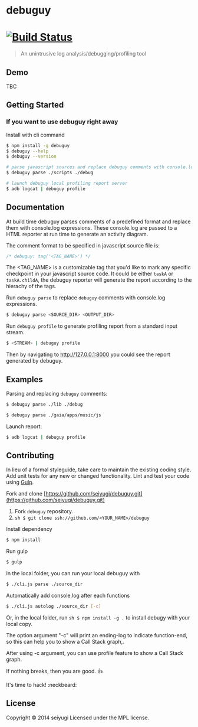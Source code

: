 debuguy
=======

#  [![Build Status](https://travis-ci.org/seiyugi/debuguy.svg?branch=master)](https://travis-ci.org/seiyugi/debuguy)

> An unintrusive log analysis/debugging/profiling tool

## Demo

TBC

## Getting Started

### If you want to use debuguy right away

Install with cli command

```sh
$ npm install -g debuguy
$ debuguy --help
$ debuguy --version
```

```sh
# parse javascript sources and replace debuguy comments with console.log
$ debuguy parse ./scripts ./debug
```

```sh
# launch debuguy local profiling report server
$ adb logcat | debuguy profile
```

## Documentation

At build time debuguy parses comments of a predefined format and replace them with console.log expressions. These console.log are passed to a HTML reporter at run time to generate an activity diagram.

The comment format to be specified in javascript source file is:
```js
/* debuguy: tag('<TAG_NAME>') */
```
The <TAG_NAME> is a customizable tag that you'd like to mark any specific checkpoint in your javascript source code. It could be either ```taskA``` or ```taskA.childA```, the debuguy reporter will generate the report according to the hierachy of the tags.

Run ```debuguy parse``` to replace ```debuguy``` comments with console.log expressions.
```sh
$ debuguy parse <SOURCE_DIR> <OUTPUT_DIR>
```
Run ```debuguy profile``` to generate profiling report from a standard input stream.
```sh
$ <STREAM> | debuguy profile
```
Then by navigating to http://127.0.0.1:8000 you could see the report generated by debuguy.

## Examples

Parsing and replacing ```debuguy``` comments:
```sh
$ debuguy parse ./lib ./debug
```
```sh
$ debuguy parse ./gaia/apps/music/js
```

Launch report:
```sh
$ adb logcat | debuguy profile
```
## Contributing

In lieu of a formal styleguide, take care to maintain the existing coding style. Add unit tests for any new or changed functionality. Lint and test your code using [Gulp](http://gulpjs.com/).

Fork and clone [https://github.com/seiyugi/debuguy.git](https://github.com/seiyugi/debuguy.git)

1. Fork ```debuguy``` repository.
2. ```sh $ git clone ssh://github.com/<YOUR_NAME>/debuguy```

Install dependency

```sh
$ npm install
```

Run gulp

```sh
$ gulp
```

In the local folder, you can run your local debuguy with
```sh
$ ./cli.js parse ./source_dir
```

Automatically add console.log after each functions
```sh
$ ./cli.js autolog ./source_dir [-c]
```

Or, in the local folder, run ```sh $ npm install -g .``` to install debugy with your local copy.

The option argument "-c" will print an ending-log to indicate function-end, so this can help you to show a Call Stack graph,.

After using -c argument, you can use profile feature to show a Call Stack graph.

If nothing breaks, then you are good. :+1:

It's time to hack! :neckbeard:

## License

Copyright &copy; 2014 seiyugi
Licensed under the MPL license.
